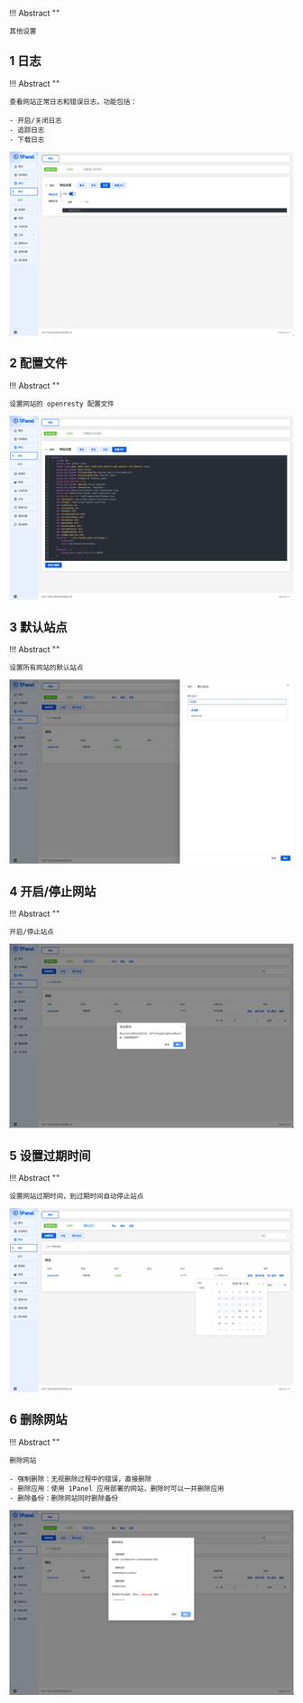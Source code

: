 
!!! Abstract ""

    其他设置

## 1 日志

!!! Abstract ""

    查看网站正常日志和错误日志，功能包括：

    - 开启/关闭日志
    - 追踪日志
    - 下载日志

![img.png](../../img/websites/log.png)

## 2 配置文件

!!! Abstract ""

    设置网站的 openresty 配置文件


![img.png](../../img/websites/web_openresty.png)

## 3 默认站点

!!! Abstract ""

    设置所有网站的默认站点

![img.png](../../img/websites/website_default.png)

## 4 开启/停止网站

!!! Abstract ""

    开启/停止站点

![img.png](../../img/websites/website_start.png)


## 5 设置过期时间

!!! Abstract ""

    设置网站过期时间，到过期时间自动停止站点

![img.png](../../img/websites/web_expire.png)


## 6 删除网站

!!! Abstract ""

    删除网站
    
    - 强制删除：无视删除过程中的错误，直接删除
    - 删除应用：使用 1Panel 应用部署的网站，删除时可以一并删除应用
    - 删除备份：删除网站同时删除备份

![img.png](../../img/websites/website_del.png)
